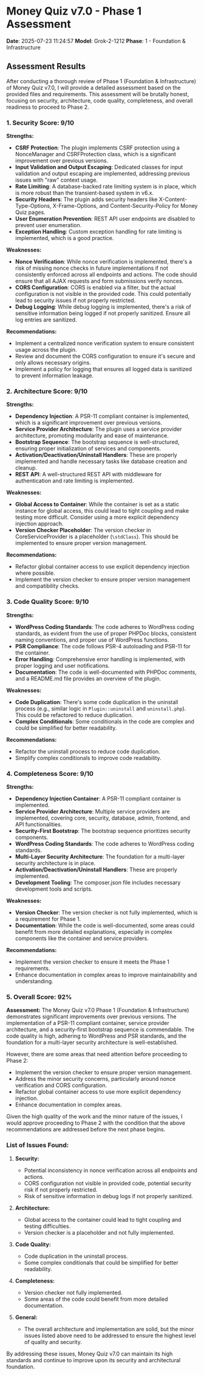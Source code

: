 # Money Quiz v7.0 - Phase 1 Assessment

**Date**: 2025-07-23 11:24:57
**Model**: Grok-2-1212
**Phase**: 1 - Foundation & Infrastructure

## Assessment Results

After conducting a thorough review of Phase 1 (Foundation & Infrastructure) of Money Quiz v7.0, I will provide a detailed assessment based on the provided files and requirements. This assessment will be brutally honest, focusing on security, architecture, code quality, completeness, and overall readiness to proceed to Phase 2.

### 1. Security Score: 9/10

**Strengths:**
- **CSRF Protection**: The plugin implements CSRF protection using a NonceManager and CSRFProtection class, which is a significant improvement over previous versions.
- **Input Validation and Output Escaping**: Dedicated classes for input validation and output escaping are implemented, addressing previous issues with "raw" context usage.
- **Rate Limiting**: A database-backed rate limiting system is in place, which is more robust than the transient-based system in v6.x.
- **Security Headers**: The plugin adds security headers like X-Content-Type-Options, X-Frame-Options, and Content-Security-Policy for Money Quiz pages.
- **User Enumeration Prevention**: REST API user endpoints are disabled to prevent user enumeration.
- **Exception Handling**: Custom exception handling for rate limiting is implemented, which is a good practice.

**Weaknesses:**
- **Nonce Verification**: While nonce verification is implemented, there's a risk of missing nonce checks in future implementations if not consistently enforced across all endpoints and actions. The code should ensure that all AJAX requests and form submissions verify nonces.
- **CORS Configuration**: CORS is enabled via a filter, but the actual configuration is not visible in the provided code. This could potentially lead to security issues if not properly restricted.
- **Debug Logging**: While debug logging is implemented, there's a risk of sensitive information being logged if not properly sanitized. Ensure all log entries are sanitized.

**Recommendations:**
- Implement a centralized nonce verification system to ensure consistent usage across the plugin.
- Review and document the CORS configuration to ensure it's secure and only allows necessary origins.
- Implement a policy for logging that ensures all logged data is sanitized to prevent information leakage.

### 2. Architecture Score: 9/10

**Strengths:**
- **Dependency Injection**: A PSR-11 compliant container is implemented, which is a significant improvement over previous versions.
- **Service Provider Architecture**: The plugin uses a service provider architecture, promoting modularity and ease of maintenance.
- **Bootstrap Sequence**: The bootstrap sequence is well-structured, ensuring proper initialization of services and components.
- **Activation/Deactivation/Uninstall Handlers**: These are properly implemented and handle necessary tasks like database creation and cleanup.
- **REST API**: A well-structured REST API with middleware for authentication and rate limiting is implemented.

**Weaknesses:**
- **Global Access to Container**: While the container is set as a static instance for global access, this could lead to tight coupling and make testing more difficult. Consider using a more explicit dependency injection approach.
- **Version Checker Placeholder**: The version checker in CoreServiceProvider is a placeholder (`\stdClass`). This should be implemented to ensure proper version management.

**Recommendations:**
- Refactor global container access to use explicit dependency injection where possible.
- Implement the version checker to ensure proper version management and compatibility checks.

### 3. Code Quality Score: 9/10

**Strengths:**
- **WordPress Coding Standards**: The code adheres to WordPress coding standards, as evident from the use of proper PHPDoc blocks, consistent naming conventions, and proper use of WordPress functions.
- **PSR Compliance**: The code follows PSR-4 autoloading and PSR-11 for the container.
- **Error Handling**: Comprehensive error handling is implemented, with proper logging and user notifications.
- **Documentation**: The code is well-documented with PHPDoc comments, and a README.md file provides an overview of the plugin.

**Weaknesses:**
- **Code Duplication**: There's some code duplication in the uninstall process (e.g., similar logic in `Plugin::uninstall` and `uninstall.php`). This could be refactored to reduce duplication.
- **Complex Conditionals**: Some conditionals in the code are complex and could be simplified for better readability.

**Recommendations:**
- Refactor the uninstall process to reduce code duplication.
- Simplify complex conditionals to improve code readability.

### 4. Completeness Score: 9/10

**Strengths:**
- **Dependency Injection Container**: A PSR-11 compliant container is implemented.
- **Service Provider Architecture**: Multiple service providers are implemented, covering core, security, database, admin, frontend, and API functionalities.
- **Security-First Bootstrap**: The bootstrap sequence prioritizes security components.
- **WordPress Coding Standards**: The code adheres to WordPress coding standards.
- **Multi-Layer Security Architecture**: The foundation for a multi-layer security architecture is in place.
- **Activation/Deactivation/Uninstall Handlers**: These are properly implemented.
- **Development Tooling**: The composer.json file includes necessary development tools and scripts.

**Weaknesses:**
- **Version Checker**: The version checker is not fully implemented, which is a requirement for Phase 1.
- **Documentation**: While the code is well-documented, some areas could benefit from more detailed explanations, especially in complex components like the container and service providers.

**Recommendations:**
- Implement the version checker to ensure it meets the Phase 1 requirements.
- Enhance documentation in complex areas to improve maintainability and understanding.

### 5. Overall Score: 92%

**Assessment:**
The Money Quiz v7.0 Phase 1 (Foundation & Infrastructure) demonstrates significant improvements over previous versions. The implementation of a PSR-11 compliant container, service provider architecture, and a security-first bootstrap sequence is commendable. The code quality is high, adhering to WordPress and PSR standards, and the foundation for a multi-layer security architecture is well-established.

However, there are some areas that need attention before proceeding to Phase 2:
- Implement the version checker to ensure proper version management.
- Address the minor security concerns, particularly around nonce verification and CORS configuration.
- Refactor global container access to use more explicit dependency injection.
- Enhance documentation in complex areas.

Given the high quality of the work and the minor nature of the issues, I would approve proceeding to Phase 2 with the condition that the above recommendations are addressed before the next phase begins.

### List of Issues Found:

1. **Security:**
   - Potential inconsistency in nonce verification across all endpoints and actions.
   - CORS configuration not visible in provided code, potential security risk if not properly restricted.
   - Risk of sensitive information in debug logs if not properly sanitized.

2. **Architecture:**
   - Global access to the container could lead to tight coupling and testing difficulties.
   - Version checker is a placeholder and not fully implemented.

3. **Code Quality:**
   - Code duplication in the uninstall process.
   - Some complex conditionals that could be simplified for better readability.

4. **Completeness:**
   - Version checker not fully implemented.
   - Some areas of the code could benefit from more detailed documentation.

5. **General:**
   - The overall architecture and implementation are solid, but the minor issues listed above need to be addressed to ensure the highest level of quality and security.

By addressing these issues, Money Quiz v7.0 can maintain its high standards and continue to improve upon its security and architectural foundation.